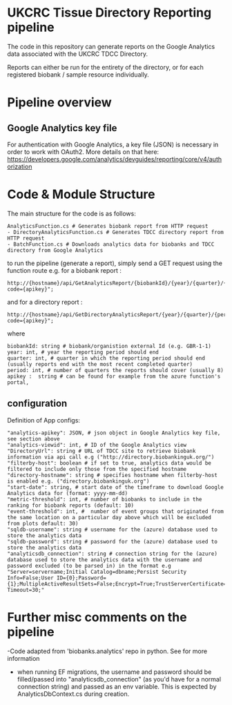 # UKCRC Tissue Directory Reporting pipeline

The code in this repository can generate reports on the Google Analytics data associated with the UKCRC TDCC Directory.

Reports can either be run for the entirety of the directory, or for each registered biobank / sample resource individually.

# Pipeline overview

## Google Analytics key file
For authentication with Google Analytics, a key file (JSON) is necessary in order to work with OAuth2. More details on that here: https://developers.google.com/analytics/devguides/reporting/core/v4/authorization


# Code & Module Structure
The main structure for the code is as follows:
```
AnalyticsFunction.cs # Generates biobank report from HTTP request
- DirectoryAnalyticsFunction.cs # Generates TDCC directory report from HTTP request
- BatchFunction.cs # Downloads analytics data for biobanks and TDCC directory from Google Analytics
```

to run the pipeline (generate a report), 
simply send a GET request using the function route e.g. for a biobank report :
```
http://{hostname}/api/GetAnalyticsReport/{biobankId}/{year}/{quarter}/{period}?code={apikey}";
```
and for a directory report :
```
http://{hostname}/api/GetDirectoryAnalyticsReport/{year}/{quarter}/{period}?code={apikey}";
```
where 
```
biobankId: string # biobank/organistion external Id (e.g. GBR-1-1)
year: int, # year the reporting period should end
quarter: int, # quarter in which the reporting period should end (usually reports end with the most recent completed quarter)
period: int, # number of quarters the reports should cover (usually 8)
apikey :  string # can be found for example from the azure function's portal,
``` 


## configuration
Definition of App configs:
```
"analytics-apikey": JSON, # json object in Google Analytics key file, see section above 
"analytics-viewid": int, # ID of the Google Analytics view
"DirectoryUrl": string # URL of TDCC site to retrieve biobank information via api call e.g ("http://directory.biobankinguk.org/")
"filterby-host": boolean # if set to true, analytics data would be filtered to include only those from the specified hostname
"directory-hostname": string # specifies hostname when filterby-host is enabled e.g. ("directory.biobankinguk.org")
"start-date": string, # start date of the timeframe to download Google Analytics data for (format: yyyy-mm-dd)
"metric-threshold": int, # number of biobanks to include in the ranking for biobank reports (default: 10)
"event-threshold": int, #  number of event groups that originated from the same location on a particular day above which will be excluded from plots default: 30)
"sqldb-username": string # username for the (azure) database used to store the analytics data
"sqldb-password": string # password for the (azure) database used to store the analytics data
"analyticsdb_connection": string # connection string for the (azure) database used to store the analytics data with the username and password excluded (to be parsed in) in the format e.g "Server=servername;Initial Catalog=dbname;Persist Security Info=False;User ID={0};Password={1};MultipleActiveResultSets=False;Encrypt=True;TrustServerCertificate=False;Connection Timeout=30;"
```


# Further misc comments on the pipeline
-Code adapted from 'biobanks.analytics' repo in python. See for more information

- when running EF migrations, the username and password should be filled/passed into "analyticsdb_connection" (as you'd have for a normal connection string) and passed as an env variable. This is expected by AnalyticsDbContext.cs during creation.